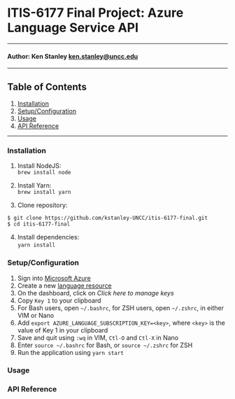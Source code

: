 # ITIS-6177 Final Project: Azure Language Service API

---
#### Author: Ken Stanley <ken.stanley@uncc.edu>

---
## Table of Contents
1. [Installation](#installation)
2. [Setup/Configuration](#setupconfiguration)
3. [Usage](#usage)
4. [API Reference](#api-reference)

---
### Installation
1. Install NodeJS:<br>
`brew install node`

2. Install Yarn:<br>
`brew install yarn`

3. Clone repository:<br>
```shell
$ git clone https://github.com/kstanley-UNCC/itis-6177-final.git
$ cd itis-6177-final
```
4. Install dependencies:<br>
`yarn install`

### Setup/Configuration
1. Sign into [Microsoft Azure](https://azure.microsoft.com/)
2. Create a new [language resource](https://aka.ms/createLanguageResource)
3. On the dashboard, click on *Click here to manage keys*
4. Copy `Key 1` to your clipboard
5. For Bash users, open `~/.bashrc`, for ZSH users, open `~/.zshrc`, in either VIM or Nano
6. Add `export AZURE_LANGUAGE_SUBSCRIPTION_KEY=<key>`, where `<key>` is the value of Key 1 in your clipboard
7. Save and quit using `:wq` in VIM, `Ctl-O` and `Ctl-X` in Nano
8. Enter `source ~/.bashrc` for Bash, or `source ~/.zshrc` for ZSH
9. Run the application using `yarn start`

### Usage

### API Reference
